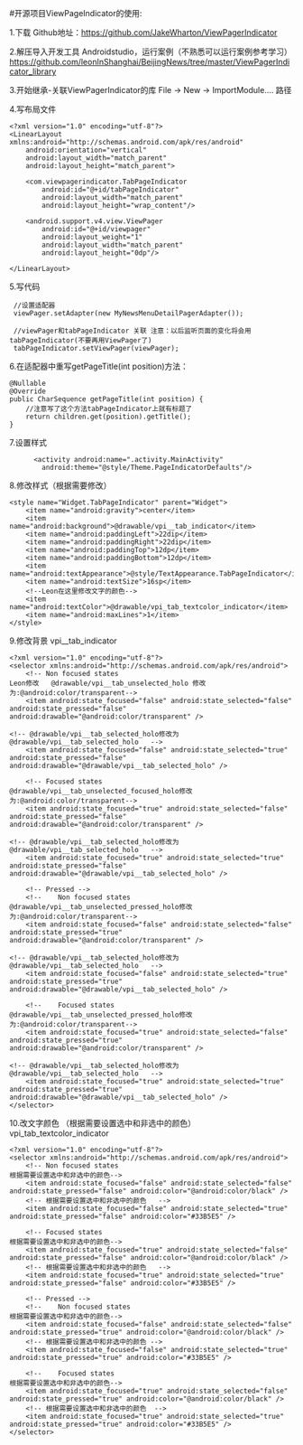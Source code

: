 #开源项目ViewPageIndicator的使用:

1.下载
Github地址：https://github.com/JakeWharton/ViewPagerIndicator


2.解压导入开发工具 Androidstudio，运行案例（不熟悉可以运行案例参考学习）
https://github.com/leonInShanghai/BeijingNews/tree/master/ViewPagerIndicator_library


3.开始继承-关联ViewPagerIndicator的库
     File  → New → ImportModule....  路径

4.写布局文件

    <?xml version="1.0" encoding="utf-8"?>
    <LinearLayout xmlns:android="http://schemas.android.com/apk/res/android"
        android:orientation="vertical"
        android:layout_width="match_parent"
        android:layout_height="match_parent">

        <com.viewpagerindicator.TabPageIndicator
            android:id="@+id/tabPageIndicator"
            android:layout_width="match_parent"
            android:layout_height="wrap_content"/>

        <android.support.v4.view.ViewPager
            android:id="@+id/viewpager"
            android:layout_weight="1"
            android:layout_width="match_parent"
            android:layout_height="0dp"/>

    </LinearLayout>


5.写代码

     //设置适配器
     viewPager.setAdapter(new MyNewsMenuDetailPagerAdapter());

     //viewPager和tabPageIndicator 关联 注意：以后监听页面的变化将会用tabPageIndicator(不要再用ViewPager了)
     tabPageIndicator.setViewPager(viewPager);

6.在适配器中重写getPageTitle(int position)方法：

    @Nullable
    @Override
    public CharSequence getPageTitle(int position) {
        //注意写了这个方法tabPageIndicator上就有标题了
        return children.get(position).getTitle();
    }

7.设置样式

          <activity android:name=".activity.MainActivity"
            android:theme="@style/Theme.PageIndicatorDefaults"/>

8.修改样式（根据需要修改）

    <style name="Widget.TabPageIndicator" parent="Widget">
        <item name="android:gravity">center</item>
        <item name="android:background">@drawable/vpi__tab_indicator</item>
        <item name="android:paddingLeft">22dip</item>
        <item name="android:paddingRight">22dip</item>
        <item name="android:paddingTop">12dp</item>
        <item name="android:paddingBottom">12dp</item>
        <item name="android:textAppearance">@style/TextAppearance.TabPageIndicator</item>
        <item name="android:textSize">16sp</item>
        <!--Leon在这里修改文字的颜色-->
        <item name="android:textColor">@drawable/vpi_tab_textcolor_indicator</item>
        <item name="android:maxLines">1</item>
    </style>

9.修改背景 vpi__tab_indicator

    <?xml version="1.0" encoding="utf-8"?>
    <selector xmlns:android="http://schemas.android.com/apk/res/android">
        <!-- Non focused states                                                               Leon修改   @drawable/vpi__tab_unselected_holo 修改为:@android:color/transparent-->
        <item android:state_focused="false" android:state_selected="false" android:state_pressed="false" android:drawable="@android:color/transparent" />
                                                                                        <!-- @drawable/vpi__tab_selected_holo修改为@drawable/vpi__tab_selected_holo   -->
        <item android:state_focused="false" android:state_selected="true"  android:state_pressed="false" android:drawable="@drawable/vpi__tab_selected_holo" />

        <!-- Focused states                                                                       @drawable/vpi__tab_unselected_focused_holo修改为:@android:color/transparent-->
        <item android:state_focused="true" android:state_selected="false" android:state_pressed="false" android:drawable="@android:color/transparent" />
                                                                                        <!-- @drawable/vpi__tab_selected_holo修改为@drawable/vpi__tab_selected_holo   -->
        <item android:state_focused="true" android:state_selected="true"  android:state_pressed="false" android:drawable="@drawable/vpi__tab_selected_holo" />

        <!-- Pressed -->
        <!--    Non focused states                                                                @drawable/vpi__tab_unselected_pressed_holo修改为:@android:color/transparent-->
        <item android:state_focused="false" android:state_selected="false" android:state_pressed="true" android:drawable="@android:color/transparent" />
                                                                                        <!-- @drawable/vpi__tab_selected_holo修改为@drawable/vpi__tab_selected_holo   -->
        <item android:state_focused="false" android:state_selected="true"  android:state_pressed="true" android:drawable="@drawable/vpi__tab_selected_holo" />

        <!--    Focused states                                                                   @drawable/vpi__tab_unselected_pressed_holo修改为:@android:color/transparent-->
        <item android:state_focused="true" android:state_selected="false" android:state_pressed="true" android:drawable="@android:color/transparent" />
                                                                                       <!-- @drawable/vpi__tab_selected_holo修改为@drawable/vpi__tab_selected_holo   -->
        <item android:state_focused="true" android:state_selected="true"  android:state_pressed="true" android:drawable="@drawable/vpi__tab_selected_holo" />
    </selector>

10.改文字颜色 （根据需要设置选中和非选中的颜色）vpi_tab_textcolor_indicator

    <?xml version="1.0" encoding="utf-8"?>
    <selector xmlns:android="http://schemas.android.com/apk/res/android">
        <!-- Non focused states                                                               根据需要设置选中和非选中的颜色-->
        <item android:state_focused="false" android:state_selected="false" android:state_pressed="false" android:color="@android:color/black" />
        <!-- 根据需要设置选中和非选中的颜色   -->
        <item android:state_focused="false" android:state_selected="true"  android:state_pressed="false" android:color="#33B5E5" />

        <!-- Focused states                                                                  根据需要设置选中和非选中的颜色-->
        <item android:state_focused="true" android:state_selected="false" android:state_pressed="false" android:color="@android:color/black" />
        <!-- 根据需要设置选中和非选中的颜色   -->
        <item android:state_focused="true" android:state_selected="true"  android:state_pressed="false" android:color="#33B5E5" />

        <!-- Pressed -->
        <!--    Non focused states                                                            根据需要设置选中和非选中的颜色-->
        <item android:state_focused="false" android:state_selected="false" android:state_pressed="true" android:color="@android:color/black" />
        <!-- 根据需要设置选中和非选中的颜色 -->
        <item android:state_focused="false" android:state_selected="true"  android:state_pressed="true" android:color="#33B5E5" />

        <!--    Focused states                                                                 根据需要设置选中和非选中的颜色-->
        <item android:state_focused="true" android:state_selected="false" android:state_pressed="true" android:color="@android:color/black" />
        <!-- 根据需要设置选中和非选中的颜色  -->
        <item android:state_focused="true" android:state_selected="true"  android:state_pressed="true" android:color="#33B5E5" />
    </selector>

